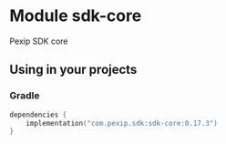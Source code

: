 # Module sdk-core

Pexip SDK core

## Using in your projects

### Gradle

```kotlin
dependencies {
    implementation("com.pexip.sdk:sdk-core:0.17.3")
}
```
